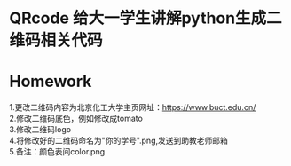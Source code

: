 # QRcode  给大一学生讲解python生成二维码相关代码
# Homework 
  1.更改二维码内容为北京化工大学主页网址：https://www.buct.edu.cn/  
  2.修改二维码底色，例如修改成tomato  
  3.修改二维码logo  
  4.将修改好的二维码命名为"你的学号".png,发送到助教老师邮箱  
  5.备注：颜色表间color.png
